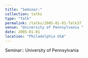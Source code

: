 ```yaml
---
title: "Seminar:"
collection: talks
type: "Talk"
permalink: /talks/2005-01-01-Talk37
venue: "University of Pennsylvania "
date: 2005-01-01
location: "Philadelphia USA"
---
```


Seminar:: University of Pennsylvania 
